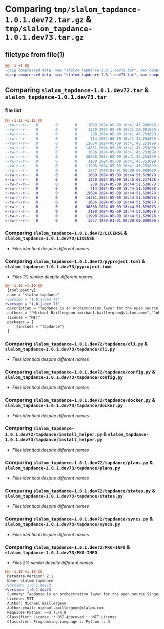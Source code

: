 # Comparing `tmp/slalom_tapdance-1.0.1.dev72.tar.gz` & `tmp/slalom_tapdance-1.0.1.dev73.tar.gz`

## filetype from file(1)

```diff
@@ -1 +1 @@
-gzip compressed data, was "slalom_tapdance-1.0.1.dev72.tar", max compression
+gzip compressed data, was "slalom_tapdance-1.0.1.dev73.tar", max compression
```

## Comparing `slalom_tapdance-1.0.1.dev72.tar` & `slalom_tapdance-1.0.1.dev73.tar`

### file list

```diff
@@ -1,11 +1,11 @@
--rw-r--r--   0        0        0     1069 2024-05-09 18:41:45.249899 slalom_tapdance-1.0.1.dev72/LICENSE
--rw-r--r--   0        0        0     1220 2024-05-09 18:41:59.001820 slalom_tapdance-1.0.1.dev72/pyproject.toml
--rw-r--r--   0        0        0      288 2024-05-09 18:41:45.253899 slalom_tapdance-1.0.1.dev72/tapdance/__init__.py
--rw-r--r--   0        0        0      714 2024-05-09 18:41:45.253899 slalom_tapdance-1.0.1.dev72/tapdance/cli.py
--rw-r--r--   0        0        0    15604 2024-05-09 18:41:45.253899 slalom_tapdance-1.0.1.dev72/tapdance/config.py
--rw-r--r--   0        0        0    14381 2024-05-09 18:41:45.253899 slalom_tapdance-1.0.1.dev72/tapdance/docker.py
--rw-r--r--   0        0        0     1606 2024-05-09 18:41:45.253899 slalom_tapdance-1.0.1.dev72/tapdance/install_helper.py
--rw-r--r--   0        0        0    38838 2024-05-09 18:41:45.253899 slalom_tapdance-1.0.1.dev72/tapdance/plans.py
--rw-r--r--   0        0        0     3180 2024-05-09 18:41:45.253899 slalom_tapdance-1.0.1.dev72/tapdance/states.py
--rw-r--r--   0        0        0    11998 2024-05-09 18:41:45.253899 slalom_tapdance-1.0.1.dev72/tapdance/syncs.py
--rw-r--r--   0        0        0     1357 1970-01-01 00:00:00.000000 slalom_tapdance-1.0.1.dev72/PKG-INFO
+-rw-r--r--   0        0        0     1069 2024-05-09 18:44:51.529078 slalom_tapdance-1.0.1.dev73/LICENSE
+-rw-r--r--   0        0        0     1220 2024-05-09 18:45:08.217168 slalom_tapdance-1.0.1.dev73/pyproject.toml
+-rw-r--r--   0        0        0      288 2024-05-09 18:44:51.529078 slalom_tapdance-1.0.1.dev73/tapdance/__init__.py
+-rw-r--r--   0        0        0      714 2024-05-09 18:44:51.529078 slalom_tapdance-1.0.1.dev73/tapdance/cli.py
+-rw-r--r--   0        0        0    15604 2024-05-09 18:44:51.529078 slalom_tapdance-1.0.1.dev73/tapdance/config.py
+-rw-r--r--   0        0        0    14381 2024-05-09 18:44:51.529078 slalom_tapdance-1.0.1.dev73/tapdance/docker.py
+-rw-r--r--   0        0        0     1606 2024-05-09 18:44:51.529078 slalom_tapdance-1.0.1.dev73/tapdance/install_helper.py
+-rw-r--r--   0        0        0    38838 2024-05-09 18:44:51.529078 slalom_tapdance-1.0.1.dev73/tapdance/plans.py
+-rw-r--r--   0        0        0     3180 2024-05-09 18:44:51.529078 slalom_tapdance-1.0.1.dev73/tapdance/states.py
+-rw-r--r--   0        0        0    11998 2024-05-09 18:44:51.529078 slalom_tapdance-1.0.1.dev73/tapdance/syncs.py
+-rw-r--r--   0        0        0     1357 1970-01-01 00:00:00.000000 slalom_tapdance-1.0.1.dev73/PKG-INFO
```

### Comparing `slalom_tapdance-1.0.1.dev72/LICENSE` & `slalom_tapdance-1.0.1.dev73/LICENSE`

 * *Files identical despite different names*

### Comparing `slalom_tapdance-1.0.1.dev72/pyproject.toml` & `slalom_tapdance-1.0.1.dev73/pyproject.toml`

 * *Files 1% similar despite different names*

```diff
@@ -1,10 +1,10 @@
 [tool.poetry]
 name = "slalom-tapdance"
-version = "1.0.1-dev.72"
+version = "1.0.1-dev.73"
 description = "Tapdance is an orchestration layer for the open source Singer tap platform."
 authors = ["Michael Baillergeon <michael.baillergeon@slalom.com>","John Timeus <john.timeus@slalom.com>"]
 license = "MIT"
 packages = [
     {include = "tapdance"}
 ]
```

### Comparing `slalom_tapdance-1.0.1.dev72/tapdance/cli.py` & `slalom_tapdance-1.0.1.dev73/tapdance/cli.py`

 * *Files identical despite different names*

### Comparing `slalom_tapdance-1.0.1.dev72/tapdance/config.py` & `slalom_tapdance-1.0.1.dev73/tapdance/config.py`

 * *Files identical despite different names*

### Comparing `slalom_tapdance-1.0.1.dev72/tapdance/docker.py` & `slalom_tapdance-1.0.1.dev73/tapdance/docker.py`

 * *Files identical despite different names*

### Comparing `slalom_tapdance-1.0.1.dev72/tapdance/install_helper.py` & `slalom_tapdance-1.0.1.dev73/tapdance/install_helper.py`

 * *Files identical despite different names*

### Comparing `slalom_tapdance-1.0.1.dev72/tapdance/plans.py` & `slalom_tapdance-1.0.1.dev73/tapdance/plans.py`

 * *Files identical despite different names*

### Comparing `slalom_tapdance-1.0.1.dev72/tapdance/states.py` & `slalom_tapdance-1.0.1.dev73/tapdance/states.py`

 * *Files identical despite different names*

### Comparing `slalom_tapdance-1.0.1.dev72/tapdance/syncs.py` & `slalom_tapdance-1.0.1.dev73/tapdance/syncs.py`

 * *Files identical despite different names*

### Comparing `slalom_tapdance-1.0.1.dev72/PKG-INFO` & `slalom_tapdance-1.0.1.dev73/PKG-INFO`

 * *Files 2% similar despite different names*

```diff
@@ -1,10 +1,10 @@
 Metadata-Version: 2.1
 Name: slalom-tapdance
-Version: 1.0.1.dev72
+Version: 1.0.1.dev73
 Summary: Tapdance is an orchestration layer for the open source Singer tap platform.
 License: MIT
 Author: Michael Baillergeon
 Author-email: michael.baillergeon@slalom.com
 Requires-Python: >=3.7,<4.0
 Classifier: License :: OSI Approved :: MIT License
 Classifier: Programming Language :: Python :: 3
```

